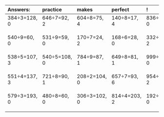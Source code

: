 | Answers: | practice | makes | perfect | ! |
| :--- | :--- | :--- | :--- | :--- |
| 384÷3=128, 0 | 646÷7=92, 2 | 604÷8=75, 4 | 140÷8=17, 4 | 836÷2=418, 0 | 
|   |   |   |   |   | 
|   |   |   |   |   | 
|   |   |   |   |   | 
| 540÷9=60, 0 | 531÷9=59, 0 | 170÷7=24, 2 | 168÷6=28, 0 | 332÷3=110, 2 | 
|   |   |   |   |   | 
|   |   |   |   |   | 
|   |   |   |   |   | 
| 538÷5=107, 3 | 540÷5=108, 0 | 784÷9=87, 1 | 649÷8=81, 1 | 999÷9=111, 0 | 
|   |   |   |   |   | 
|   |   |   |   |   | 
|   |   |   |   |   | 
| 551÷4=137, 3 | 721÷8=90, 1 | 208÷2=104, 0 | 657÷7=93, 6 | 954÷4=238, 2 | 
|   |   |   |   |   | 
|   |   |   |   |   | 
|   |   |   |   |   | 
| 579÷3=193, 0 | 480÷8=60, 0 | 306÷3=102, 0 | 814÷4=203, 2 | 192÷4=48, 0 | 
|   |   |   |   |   | 
|   |   |   |   |   | 
|   |   |   |   |   | 
